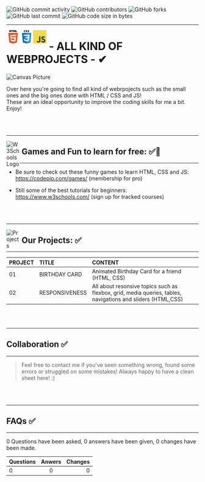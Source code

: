 ![GitHub commit activity](https://img.shields.io/github/commit-activity/m/Svendolin/All-kind-of-Webprojects?style=for-the-badge) ![GitHub contributors](https://img.shields.io/github/contributors/svendolin/All-kind-of-Webprojects?style=for-the-badge) ![GitHub forks](https://img.shields.io/github/forks/Svendolin/All-kind-of-Webprojects?color=pink&style=for-the-badge) ![GitHub last commit](https://img.shields.io/github/last-commit/Svendolin/All-kind-of-Webprojects?style=for-the-badge) ![GitHub code size in bytes](https://img.shields.io/github/languages/code-size/Svendolin/All-kind-of-Webprojects?color=yellow&style=for-the-badge)


***
<img align="left" alt="HTML" width="35px" src="https://raw.githubusercontent.com/github/explore/80688e429a7d4ef2fca1e82350fe8e3517d3494d/topics/html/html.png" /> 
<img align="left" alt="CSS" width="35px" src="https://raw.githubusercontent.com/github/explore/80688e429a7d4ef2fca1e82350fe8e3517d3494d/topics/css/css.png" />
<img align="left" alt="CSS" width="35px" src="https://raw.githubusercontent.com/github/explore/80688e429a7d4ef2fca1e82350fe8e3517d3494d/topics/javascript/javascript.png" />  

# &nbsp;- ALL KIND OF WEBPROJECTS - ✔

<img align="center" alt="Canvas Picture" src="https://miro.medium.com/max/860/1*M-7PkS5EnTOQIuAmfRKH6Q.png" /> <br>

Over here you're going to find all kind of webrpojects such as the small ones and the big ones done with HTML / CSS and JS! <br> These are an ideal opportunity to improve the coding skills for me a bit. Enjoy!
        
<br />
<br />

***
<img align="left" alt="W3Schools Logo" width="35px" src="https://upload.wikimedia.org/wikipedia/commons/thumb/a/a0/W3Schools_logo.svg/2175px-W3Schools_logo.svg.png" />

## &nbsp;Games and Fun to learn for free: ✅💫
***

* Be sure to check out these funny games to learn HTML, CSS and JS: https://codepip.com/games/ (membership for pro)

* Still some of the best tutorials for beginners: https://www.w3schools.com/ (sign up for tracked courses)

<br />
<br />

***
<img align="left" alt="Projects" width="35px" src="https://upload.wikimedia.org/wikipedia/commons/thumb/1/10/MS_Project_Logo.png/480px-MS_Project_Logo.png" /> 

## &nbsp;Our Projects: ✅ 
***
| PROJECT | TITLE | CONTENT |
|:--------------| :--------------| :--------------|
|01| BIRTHDAY CARD | Animated Birthday Card for a friend (HTML, CSS) |
|02| RESPONSIVENESS | All about resonsive topics such as flexbox, grid, media queries, tables, navigations and sliders (HTML,CSS) |


<br />
<br />

***
## Collaboration ✅
***
> Feel free to contact me if you've seen something wrong, found some errors or struggled on some mistakes! Always happy to have a clean sheet here! :)


<br />
<br />

***
## FAQs ✅
***
0 Questions have been asked, 0 answers have been given, 0 changes have been made.

| Questions | Anwers | Changes |
|:--------------|:-------------:|--------------:|
| 0 | 0 | 0 |